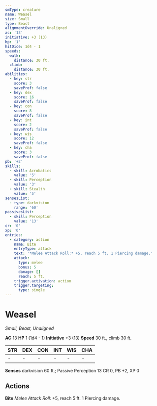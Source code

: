 ```yaml
---
smType: creature
name: Weasel
size: Small
type: Beast
alignmentOverride: Unaligned
ac: '13'
initiative: +3 (13)
hp: '1'
hitDice: 1d4 - 1
speeds:
  walk:
    distance: 30 ft.
  climb:
    distance: 30 ft.
abilities:
  - key: str
    score: 3
    saveProf: false
  - key: dex
    score: 16
    saveProf: false
  - key: con
    score: 8
    saveProf: false
  - key: int
    score: 2
    saveProf: false
  - key: wis
    score: 12
    saveProf: false
  - key: cha
    score: 3
    saveProf: false
pb: '+2'
skills:
  - skill: Acrobatics
    value: '5'
  - skill: Perception
    value: '3'
  - skill: Stealth
    value: '5'
sensesList:
  - type: darkvision
    range: '60'
passivesList:
  - skill: Perception
    value: '13'
cr: '0'
xp: '0'
entries:
  - category: action
    name: Bite
    entryType: attack
    text: '*Melee Attack Roll:* +5, reach 5 ft. 1 Piercing damage.'
    attack:
      type: melee
      bonus: 5
      damage: []
      reach: 5 ft.
    trigger.activation: action
    trigger.targeting:
      type: single
---
```


# Weasel
*Small, Beast, Unaligned*

**AC** 13
**HP** 1 (1d4 - 1)
**Initiative** +3 (13)
**Speed** 30 ft., climb 30 ft.

| STR | DEX | CON | INT | WIS | CHA |
| --- | --- | --- | --- | --- | --- |
| - | - | - | - | - | - |

**Senses** darkvision 60 ft.; Passive Perception 13
CR 0, PB +2, XP 0

## Actions

**Bite**
*Melee Attack Roll:* +5, reach 5 ft. 1 Piercing damage.
